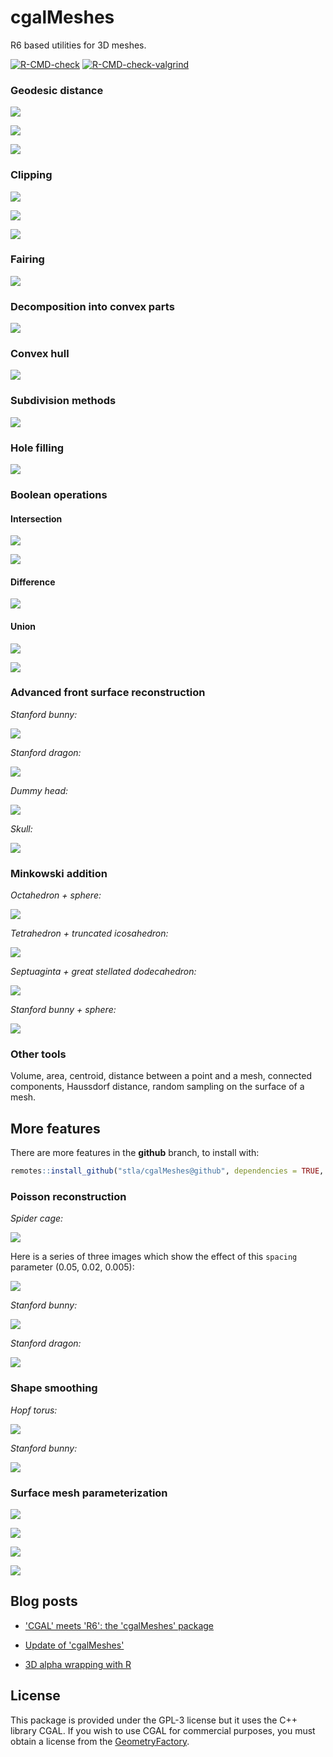 # cgalMeshes

R6 based utilities for 3D meshes.

<!-- badges: start -->
[![R-CMD-check](https://github.com/stla/cgalMeshes/actions/workflows/R-CMD-check.yaml/badge.svg)](https://github.com/stla/cgalMeshes/actions/workflows/R-CMD-check.yaml)
[![R-CMD-check-valgrind](https://github.com/stla/cgalMeshes/actions/workflows/R-CMD-check-valgrind.yaml/badge.svg)](https://github.com/stla/cgalMeshes/actions/workflows/R-CMD-check-valgrind.yaml)
<!-- badges: end -->


### Geodesic distance 

![](https://raw.githubusercontent.com/stla/cgalMeshes/main/inst/screenshots/trefoilKnot.gif)

![](https://raw.githubusercontent.com/stla/cgalMeshes/main/inst/screenshots/knot-2-5.gif)

![](https://raw.githubusercontent.com/stla/cgalMeshes/main/inst/screenshots/dragon.png)


### Clipping

![](https://raw.githubusercontent.com/stla/MeshesTools/main/inst/screenshots/Togliatti.gif)

![](https://raw.githubusercontent.com/stla/cgalMeshes/main/inst/screenshots/clippedThreeCylinders.gif)

![](https://raw.githubusercontent.com/stla/cgalMeshes/main/inst/screenshots/clippedFourCylinders.gif)


### Fairing

![](https://raw.githubusercontent.com/stla/cgalMeshes/main/inst/screenshots/HopfTorus.gif)


### Decomposition into convex parts

![](https://raw.githubusercontent.com/stla/MeshesOperations/master/inst/screenshots/pentagrammicPrism.png)


### Convex hull

![](https://raw.githubusercontent.com/stla/cgalMeshes/main/inst/screenshots/oloid.gif)


### Subdivision methods

![](https://raw.githubusercontent.com/stla/cgalMeshes/main/inst/screenshots/Hopf_LoopSubdivision.png)


### Hole filling

![](https://raw.githubusercontent.com/stla/cgalMeshes/main/inst/screenshots/holeFilling.png)


### Boolean operations

#### Intersection

![](https://raw.githubusercontent.com/stla/MeshesOperations/master/inst/screenshots/Intersection.png)

![](https://laustep.github.io/stlahblog/posts/figures/tetrahedraCompoundIntersection.gif)

#### Difference

![](https://raw.githubusercontent.com/stla/MeshesOperations/master/inst/screenshots/Difference.png)

#### Union

![](https://raw.githubusercontent.com/stla/MeshesOperations/master/inst/screenshots/Union.png)

![](https://raw.githubusercontent.com/stla/MeshesOperations/master/inst/screenshots/tetrahedraCompound.gif)


### Advanced front surface reconstruction

*Stanford bunny:*

![](https://raw.githubusercontent.com/stla/SurfaceReconstruction/master/inst/AFSexamples/Bunny.png)

*Stanford dragon:*

![](https://raw.githubusercontent.com/stla/SurfaceReconstruction/master/inst/AFSexamples/StanfordDragon.png)

*Dummy head:*

![](https://raw.githubusercontent.com/stla/SurfaceReconstruction/master/inst/AFSexamples/DummyHead.png)

*Skull:*

![](https://raw.githubusercontent.com/stla/SurfaceReconstruction/master/inst/AFSexamples/Skull.png)


### Minkowski addition

*Octahedron + sphere:*

![](https://raw.githubusercontent.com/stla/MeshesOperations/master/inst/screenshots/OctahedronPlusSphere.gif)

*Tetrahedron + truncated icosahedron:*

![](https://raw.githubusercontent.com/stla/MeshesOperations/master/inst/screenshots/TetrahedronPlusTruncatedIcosahedron.gif)

*Septuaginta + great stellated dodecahedron:*

![](https://raw.githubusercontent.com/stla/MinkowskiSum/main/inst/screenshots/septuaginta_gsdodecahedron.gif)

*Stanford bunny + sphere:*

![](https://raw.githubusercontent.com/stla/MinkowskiSum/main/inst/screenshots/bunny.png)


### Other tools

Volume, area, centroid, distance between a point and a mesh, connected 
components, Haussdorf distance, random sampling on the surface of a mesh.


## More features

There are more features in the **github** branch, to install with:

```r
remotes::install_github("stla/cgalMeshes@github", dependencies = TRUE, build_vignettes = TRUE)
```

### Poisson reconstruction

*Spider cage:*

![](https://raw.githubusercontent.com/stla/SurfaceReconstruction/master/inst/PoissonExamples/SpiderCage.png)

Here is a series of three images which show the effect of this `spacing` 
parameter (0.05, 0.02, 0.005):

![](https://raw.githubusercontent.com/stla/SurfaceReconstruction/master/inst/PoissonExamples/SolidMobiusStrip_spacings.png)

*Stanford bunny:*

![](https://raw.githubusercontent.com/stla/SurfaceReconstruction/master/inst/PoissonExamples/StanfordBunny.png)

*Stanford dragon:*

![](https://raw.githubusercontent.com/stla/SurfaceReconstruction/master/inst/PoissonExamples/StanfordDragon.png)


### Shape smoothing

*Hopf torus:*

![](https://raw.githubusercontent.com/stla/MeshesOperations/master/inst/screenshots/HopfTorusSmoothed.gif)

*Stanford bunny:*

![](https://raw.githubusercontent.com/stla/MeshesOperations/master/inst/screenshots/StanfordBunnySmoothed.gif)


### Surface mesh parameterization

![](https://raw.githubusercontent.com/stla/cgalMeshes/github/inst/screenshots/Enneper-radialCheckerboard-DCP.gif)

![](https://raw.githubusercontent.com/stla/cgalMeshes/github/inst/screenshots/halfHopfTorus-Schmidt.gif)

![](https://raw.githubusercontent.com/stla/cgalMeshes/github/inst/screenshots/Togliatti-DCP.gif)

![](https://raw.githubusercontent.com/stla/cgalMeshes/github/inst/screenshots/SphericalCap-FermatSpiral.gif)


## Blog posts

- ['CGAL' meets 'R6': the 'cgalMeshes' package](https://laustep.github.io/stlahblog/posts/cgalMeshes.html)

- [Update of 'cgalMeshes'](https://laustep.github.io/stlahblog/posts/cgalMeshes2.html)

- [3D alpha wrapping with R](https://laustep.github.io/stlahblog/posts/alphaWrapping.html)


## License

This package is provided under the GPL-3 license but it uses the C++ library 
CGAL. If you wish to use CGAL for commercial purposes, you must obtain a 
license from the [GeometryFactory](https://geometryfactory.com).
